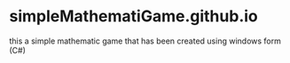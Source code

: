 # simpleMathematiGame.github.io
this a simple mathematic game that has been created using windows form (C#)
